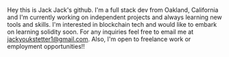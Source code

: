 Hey this is Jack Jack's github. I'm a full stack dev from Oakland, California and I'm currently working on independent projects and always learning new tools and skills. I'm interested in blockchain tech and would like to embark on learning solidity soon. For any inquiries feel free to email me at jackyoukstetter1@gmail.com. Also, I'm open to freelance work or employment opportunities!!
